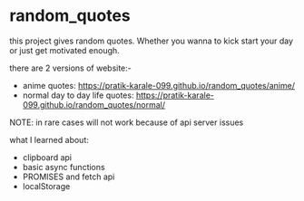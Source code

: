# random_quotes
this project gives random quotes.
Whether you wanna to kick start your day or just get motivated enough.


there are 2 versions of website:-
+ anime quotes: https://pratik-karale-099.github.io/random_quotes/anime/
+ normal day to day life quotes: https://pratik-karale-099.github.io/random_quotes/normal/

NOTE:
in rare cases will not work because of api server issues

what I learned about:
+ clipboard api
+ basic async functions
+ PROMISES and fetch api
+ localStorage
